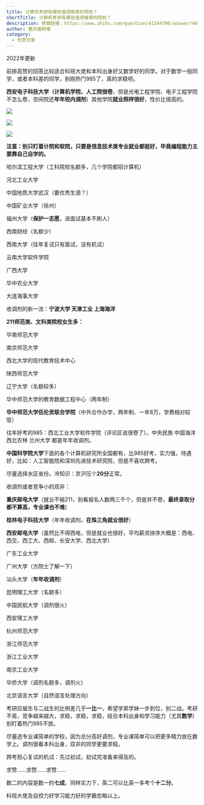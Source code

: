 ```yaml
---
title: 计算机考研有哪些值得推荐的院校？
shortTitle: 计算机考研有哪些值得推荐的院校？
description: 转载链接：https://www.zhihu.com/question/41164706/answer/407790651
author: 重庆搬砖喵
category:
  - 优质文章
---
```


2022年更新

前排高赞的回答比较适合科班大佬和本科出身好又数学好的同学。对于数学一般同学，或者本科差的同学，别刚热门985了，真的求稳吧。

**西安电子科技大学（计算机学院、人工院很卷**，但是光电工程学院、电子工程学院不怎么卷，空间院还**年年校内调剂**）其他学院**就业照样很好**，性价比很高的。

![](https://pic3.zhimg.com/50/v2-5c4bfb32c6a05f03a24a5ff12f46ca27_720w.jpg?source=1940ef5c)

![](https://pic2.zhimg.com/50/v2-7edeed793c7ab2e52044b9f09bc0fdcc_720w.jpg?source=1940ef5c)

![](https://pica.zhimg.com/50/v2-e6243589b56e053768060f4a327f5d01_720w.jpg?source=1940ef5c)

[](https://link.zhihu.com/?target=https%3A//gr.xidian.edu.cn/info/1073/11637.htm)

**注意：别只盯着计院和软院，只要是信息技术类专业就业都挺好，毕竟编程能力主要靠自己自学的。**

哈尔滨工程大学（工科院校名额多，几个学院都招计算机）

河北工业大学

中国地质大学武汉（要优秀生源？）

中国矿业大学（徐州）

福州大学（**保护一志愿**，进面试基本不刷人）

西南财经（名额少）

西南大学（往年复试只有面试，没有机试）

云南大学软件学院

广西大学

华中农业大学

大连海事大学

收调剂的新一流：**宁波大学 天津工业 上海海洋**

**211师范类、文科类院校女生多：**

华南师范大学

南京师范大学

西北大学的现代教育技术中心

陕西师范大学

辽宁大学（名额较多）

华中师范大学的教育数据工程中心（两年制）

**华中师范大学伍伦贡联合学院**（中外合作办学，两年制、一年8万，学费相对较低）  

  

往年好考的985：西北工业大学软件学院（评论区说很卷了）。中央民族 中国海洋 西北农林 兰州大学 都是年年收调剂。

**中国科学院大学**下面的各个计算机研究所全国都有，比985好考，实力强，待遇好，比如：人工智能院和深圳先进技术研究院，但是不喜欢跨考。

尽量选择水区省份。冷知识：京沪压个**20分**正常。

  

收调剂或者竞争小的双非：

**重庆邮电大学**（就业不输211，别看报名人数两三千个，但是并不卷，**最终录取分都不算高，专业课也不难**）

**桂林电子科技大学**（年年收调剂，**在珠三角就业很好**）

**西安邮电大学**（虽然比不得西电，但是就业也很好，平均薪资排序大概是：西电、西交、西工大、西邮、长安大学、西北大学）

广东工业大学

广州大学（方院士了解一下）

汕头大学（**年年收调剂**）

昆明理工大学（名额多）

中国民航大学（调剂很火）

西安理工大学

杭州师范大学

浙江师范大学

浙江工业大学

南京工业大学

华侨大学（调剂名额多，调剂火）

北京语言大学（自然语言处理方向）  

  

考研应届生与二战生的比例差几乎**一比一**，希望学弟学妹一步到位，别二战。考研不易，竞争越来越大，求稳，求稳，求稳，结合本科出身和学习能力（尤其**数学**）别盯着热门985不放。

尽量选专业课简单的学校，因为总分高好调剂，专业课简单可以把更多精力放在数学上。调剂很看本科出身，双非的同学更要求稳。  

  

跨考担心复试的机试：先过初试，初试完准备来得及的。  

  

求赞……求赞……求赞……

数二的内容是数一的**七成**，同样实力下，英二可以比英一多考个**十二分**。  

  

科班大佬及自控力好学习能力好的学霸忽略以上。